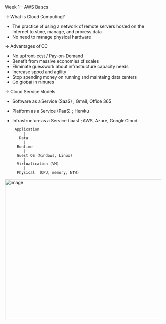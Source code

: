 Week 1 - AWS Baiscs

-> What is Cloud Computing?
   - The practice of using a network of remote servers hosted on the Internet to store, manage, and process data
   - No need to manage physical hardware

-> Advantages of CC
   - No upfront-cost / Pay-on-Demand
   - Benefit from massive economies of scales
   - Eliminate guesswork about infrastructure capacity needs
   - Increase spped and agility
   - Stop spending money on running and maintaing data centers
   - Go global in minutes

-> Cloud Service Models 
   - Software as a Service (SaaS) ; Gmail, Office 365
   - Platform as a Service (PaaS) ; Heroku
   - Infrastructure as a Service (Iaas) ; AWS, Azure, Google Cloud

          Application
              |
            Data 
              |
           Runtime
              |
           Guest OS (Windows, Linux)
              |
           Virtualication (VM)
              |
           Physical  (CPU, memory, NTW)

<img width="972" height="453" alt="image" src="https://github.com/user-attachments/assets/9d6d44ae-8b4b-4c29-8735-509c85dd1469" />



